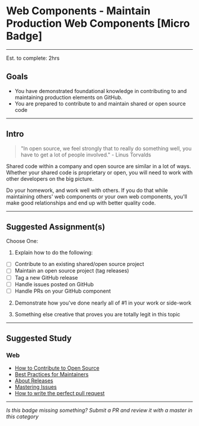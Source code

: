 # Web Components - Maintain Production Web Components [Micro Badge]

-----

Est. to complete: 2hrs

## Goals

- You have demonstrated foundational knowledge in contributing to and maintaining production elements on GitHub.
- You are prepared to contribute to and maintain shared or open source code

-----

## Intro

> "In open source, we feel strongly that to really do something well, you have to get a lot of people involved." - Linus Torvalds

Shared code within a company and open source are similar in a lot of ways.  Whether your shared code is proprietary 
or open, you will need to work with other developers on the big picture.  

Do your homework, and work well with others. If you do that while maintaining others' web components or
 your own web components, you'll make good relationships and end up with better quality code.

-----

## Suggested Assignment(s)

Choose One:

1) Explain how to do the following: 
  - [ ] Contribute to an existing shared/open source project
  - [ ] Maintain an open source project (tag releases)
  - [ ] Tag a new GitHub release
  - [ ] Handle issues posted on GitHub
  - [ ] Handle PRs on your GitHub component

2) Demonstrate how you've done nearly all of #1 in your work or side-work

3) Something else creative that proves you are totally legit in this topic

-----

## Suggested Study

### Web

- [How to Contribute to Open Source](https://opensource.guide/how-to-contribute/)
- [Best Practices for Maintainers](https://opensource.guide/best-practices/)
- [About Releases](https://help.github.com/articles/about-releases/)
- [Mastering Issues](https://guides.github.com/features/issues/)
- [How to write the perfect pull request](https://github.com/blog/1943-how-to-write-the-perfect-pull-request)

-----

  *Is this badge missing something? Submit a PR and review it with a master in this category*
